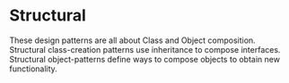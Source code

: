 # Structural

These design patterns are all about Class and Object composition. Structural class-creation patterns use inheritance to compose interfaces. Structural object-patterns define ways to compose objects to obtain new functionality.

